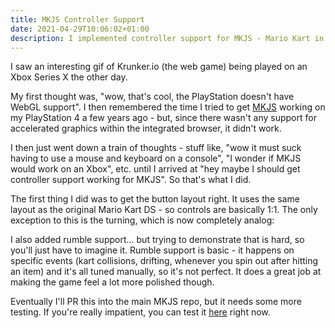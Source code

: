 ```yaml
---
title: MKJS Controller Support
date: 2021-04-29T10:06:02+01:00
description: I implemented controller support for MKJS - Mario Kart in the browser.
---
```


I saw an interesting gif of Krunker.io (the web game) being played on an Xbox Series X the other day.

<EmbedVideo src="/mkjs-controller/krunkerxbox.gif"></EmbedVideo>

My first thought was, "wow, that's cool, the PlayStation doesn't have WebGL support". I then remembered the time I tried
to get [MKJS](https://github.com/riperiperi/mkjs) working on my PlayStation 4 a few years ago - but, since there wasn't
any support for accelerated graphics within the integrated browser, it didn't work.

I then just went down a train of thoughts - stuff like, "wow it must suck having to use a mouse and keyboard on a console",
"I wonder if MKJS would work on an Xbox", etc. until I arrived at "hey maybe I should get controller support working for
MKJS".
So that's what I did.

The first thing I did was to get the button layout right. It uses the same layout as the original Mario Kart DS - so controls
are basically 1:1. The only exception to this is the turning, which is now completely analog:

<EmbedVideo src="https://streamable.com/o/c6sley"></EmbedVideo>

I also added rumble support... but trying to demonstrate that is hard, so you'll just have to imagine it. Rumble support is
basic - it happens on specific events (kart collisions, drifting, whenever you spin out after hitting an item) and it's all
tuned manually, so it's not perfect. It does a great job at making the game feel a lot more polished though.

Eventually I'll PR this into the main MKJS repo, but it needs some more testing. If you're really impatient, you can test it 
[here](https://xezno.github.io/mkjs/) right now.